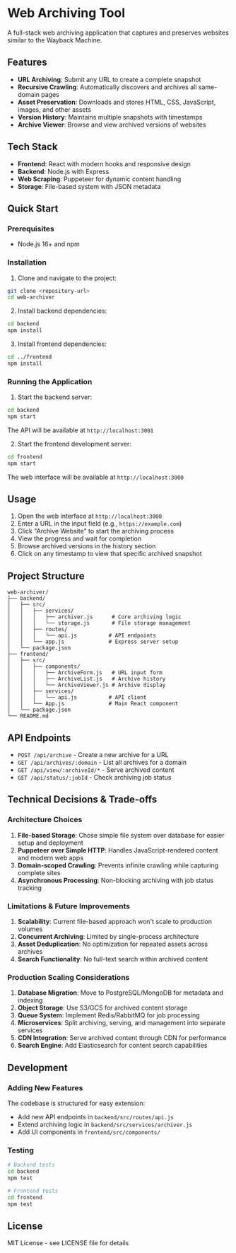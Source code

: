 # Web Archiving Tool

A full-stack web archiving application that captures and preserves websites similar to the Wayback Machine.

## Features

- **URL Archiving**: Submit any URL to create a complete snapshot
- **Recursive Crawling**: Automatically discovers and archives all same-domain pages
- **Asset Preservation**: Downloads and stores HTML, CSS, JavaScript, images, and other assets
- **Version History**: Maintains multiple snapshots with timestamps
- **Archive Viewer**: Browse and view archived versions of websites

## Tech Stack

- **Frontend**: React with modern hooks and responsive design
- **Backend**: Node.js with Express
- **Web Scraping**: Puppeteer for dynamic content handling
- **Storage**: File-based system with JSON metadata

## Quick Start

### Prerequisites
- Node.js 16+ and npm

### Installation

1. Clone and navigate to the project:
```bash
git clone <repository-url>
cd web-archiver
```

2. Install backend dependencies:
```bash
cd backend
npm install
```

3. Install frontend dependencies:
```bash
cd ../frontend
npm install
```

### Running the Application

1. Start the backend server:
```bash
cd backend
npm start
```
The API will be available at `http://localhost:3001`

2. Start the frontend development server:
```bash
cd frontend
npm start
```
The web interface will be available at `http://localhost:3000`

## Usage

1. Open the web interface at `http://localhost:3000`
2. Enter a URL in the input field (e.g., `https://example.com`)
3. Click "Archive Website" to start the archiving process
4. View the progress and wait for completion
5. Browse archived versions in the history section
6. Click on any timestamp to view that specific archived snapshot

## Project Structure

```
web-archiver/
├── backend/
│   ├── src/
│   │   ├── services/
│   │   │   ├── archiver.js      # Core archiving logic
│   │   │   └── storage.js       # File storage management
│   │   ├── routes/
│   │   │   └── api.js          # API endpoints
│   │   └── app.js              # Express server setup
│   └── package.json
├── frontend/
│   ├── src/
│   │   ├── components/
│   │   │   ├── ArchiveForm.js   # URL input form
│   │   │   ├── ArchiveList.js   # Archive history
│   │   │   └── ArchiveViewer.js # Archive display
│   │   ├── services/
│   │   │   └── api.js          # API client
│   │   └── App.js              # Main React component
│   └── package.json
└── README.md
```

## API Endpoints

- `POST /api/archive` - Create a new archive for a URL
- `GET /api/archives/:domain` - List all archives for a domain
- `GET /api/view/:archiveId/*` - Serve archived content
- `GET /api/status/:jobId` - Check archiving job status

## Technical Decisions & Trade-offs

### Architecture Choices

1. **File-based Storage**: Chose simple file system over database for easier setup and deployment
2. **Puppeteer over Simple HTTP**: Handles JavaScript-rendered content and modern web apps
3. **Domain-scoped Crawling**: Prevents infinite crawling while capturing complete sites
4. **Asynchronous Processing**: Non-blocking archiving with job status tracking

### Limitations & Future Improvements

1. **Scalability**: Current file-based approach won't scale to production volumes
2. **Concurrent Archiving**: Limited by single-process architecture
3. **Asset Deduplication**: No optimization for repeated assets across archives
4. **Search Functionality**: No full-text search within archived content

### Production Scaling Considerations

1. **Database Migration**: Move to PostgreSQL/MongoDB for metadata and indexing
2. **Object Storage**: Use S3/GCS for archived content storage
3. **Queue System**: Implement Redis/RabbitMQ for job processing
4. **Microservices**: Split archiving, serving, and management into separate services
5. **CDN Integration**: Serve archived content through CDN for performance
6. **Search Engine**: Add Elasticsearch for content search capabilities

## Development

### Adding New Features

The codebase is structured for easy extension:

- Add new API endpoints in `backend/src/routes/api.js`
- Extend archiving logic in `backend/src/services/archiver.js`
- Add UI components in `frontend/src/components/`

### Testing

```bash
# Backend tests
cd backend
npm test

# Frontend tests  
cd frontend
npm test
```

## License

MIT License - see LICENSE file for details
